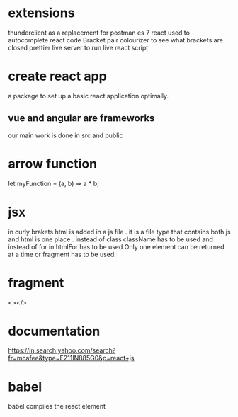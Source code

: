 # extensions
thunderclient as a replacement for postman
es 7 react used to autocomplete react code
Bracket pair colourizer to see what brackets are closed
prettier
live server to run live react script
# create react app
a package to set up a basic react application optimally.
## vue and angular are frameworks
our main work is done in src and public
# arrow function
let myFunction = (a, b) => a * b;
# jsx
in curly brakets html is added in a js file . it is a file type that contains both js and html is one place . instead of class className has to be used and instead of for in <label for efr> htmlFor has to be used
Only one element can be returned at a time or fragment has to be used.
# fragment
<></>
# documentation 
https://in.search.yahoo.com/search?fr=mcafee&type=E211IN885G0&p=react+js
# babel
babel compiles the react element
